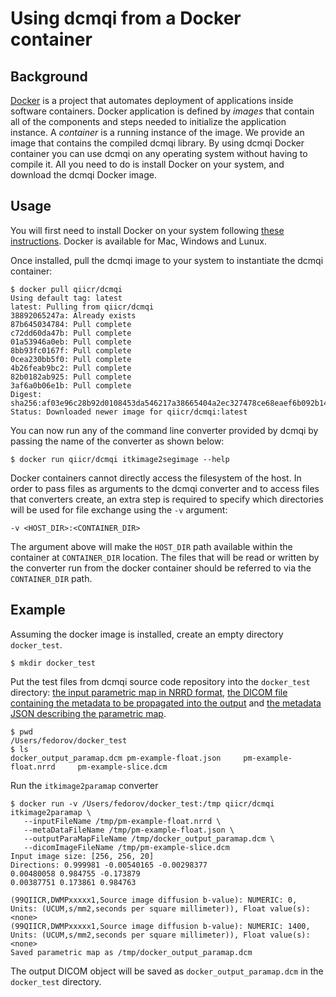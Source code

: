 # Using dcmqi from a Docker container

## Background

[Docker](http://docker.com) is a project that automates deployment of applications inside software containers. Docker 
application is defined by _images_ that contain all of the components and steps needed to initialize the application instance. A _container_ is a running instance of the image. We provide an image that contains the compiled dcmqi library. By using dcmqi Docker container you can use dcmqi on any operating system without having to compile it. All you need to do is install Docker on your system, and download the dcmqi Docker image.

## Usage

You will first need to install Docker on your system following [these instructions](https://www.docker.com/products/overview). Docker is available for Mac, Windows and Lunux.

Once installed, pull the dcmqi image to your system to instantiate the dcmqi container:

```
$ docker pull qiicr/dcmqi
Using default tag: latest
latest: Pulling from qiicr/dcmqi
38892065247a: Already exists
87b645034784: Pull complete
c72dd60da47b: Pull complete
01a53946a0eb: Pull complete
8bb93fc0167f: Pull complete
0cea230bb5f0: Pull complete
4b26feab9bc2: Pull complete
82b0182ab925: Pull complete
3af6a0b06e1b: Pull complete
Digest: sha256:af03e96c28b92d0108453da546217a38665404a2ec327478ce68eaef6b092b14
Status: Downloaded newer image for qiicr/dcmqi:latest
```

You can now run any of the command line converter provided by dcmqi by passing the name of the converter as shown below:

```
$ docker run qiicr/dcmqi itkimage2segimage --help
```

Docker containers cannot directly access the filesystem of the host. In order to pass files as arguments to the dcmqi converter and to access files that converters create, an extra step is required to specify which directories will be used for file exchange using the `-v` argument:

```
-v <HOST_DIR>:<CONTAINER_DIR>
```

The argument above will make the `HOST_DIR` path available within the container at `CONTAINER_DIR` location. The files that will be read or written by the converter run from the docker container should be referred to via the `CONTAINER_DIR` path.

## Example

Assuming the docker image is installed, create an empty directory `docker_test`.

```
$ mkdir docker_test
```

Put the test files from dcmqi source code repository into the `docker_test` directory: [the input parametric map in NRRD format](https://github.com/QIICR/dcmqi/raw/master/data/paramaps/pm-example-float.nrrd), [the DICOM file containing the metadata to be propagated into the output](https://github.com/QIICR/dcmqi/blob/master/data/paramaps/pm-example-slice.dcm) and [the metadata JSON describing the parametric map](https://github.com/QIICR/dcmqi/blob/master/doc/examples/pm-example-float.json).

```
$ pwd
/Users/fedorov/docker_test
$ ls
docker_output_paramap.dcm pm-example-float.json     pm-example-float.nrrd     pm-example-slice.dcm
```

Run the `itkimage2paramap` converter

```
$ docker run -v /Users/fedorov/docker_test:/tmp qiicr/dcmqi itkimage2paramap \ 
   --inputFileName /tmp/pm-example-float.nrrd \
   --metaDataFileName /tmp/pm-example-float.json \
   --outputParaMapFileName /tmp/docker_output_paramap.dcm \
   --dicomImageFileName /tmp/pm-example-slice.dcm
Input image size: [256, 256, 20]
Directions: 0.999981 -0.00540165 -0.00298377
0.00480058 0.984755 -0.173879
0.00387751 0.173861 0.984763

(99QIICR,DWMPxxxxx1,Source image diffusion b-value): NUMERIC: 0, Units: (UCUM,s/mm2,seconds per square millimeter)), Float value(s): <none>
(99QIICR,DWMPxxxxx1,Source image diffusion b-value): NUMERIC: 1400, Units: (UCUM,s/mm2,seconds per square millimeter)), Float value(s): <none>
Saved parametric map as /tmp/docker_output_paramap.dcm
```

The output DICOM object will be saved as `docker_output_paramap.dcm` in the `docker_test` directory.


